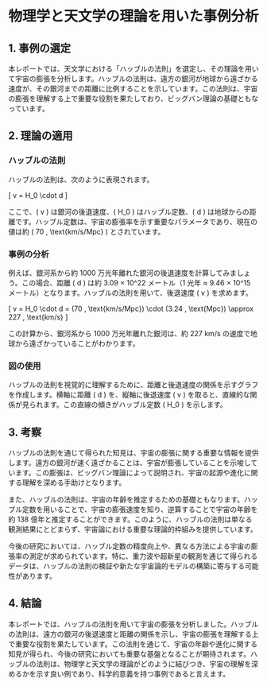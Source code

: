 # 物理学と天文学の理論を用いた事例分析

## 1. 事例の選定

本レポートでは、天文学における「ハッブルの法則」を選定し、その理論を用いて宇宙の膨張を分析します。ハッブルの法則は、遠方の銀河が地球から遠ざかる速度が、その銀河までの距離に比例することを示しています。この法則は、宇宙の膨張を理解する上で重要な役割を果たしており、ビッグバン理論の基礎ともなっています。

## 2. 理論の適用

### ハッブルの法則

ハッブルの法則は、次のように表現されます。

\[
v = H_0 \cdot d
\]

ここで、\( v \) は銀河の後退速度、\( H_0 \) はハッブル定数、\( d \) は地球からの距離です。ハッブル定数は、宇宙の膨張率を示す重要なパラメータであり、現在の値は約 \( 70 \, \text{km/s/Mpc} \) とされています。

### 事例の分析

例えば、銀河系から約 1000 万光年離れた銀河の後退速度を計算してみましょう。この場合、距離 \( d \) は約 3.09 × 10^22 メートル（1 光年 ≈ 9.46 × 10^15 メートル）となります。ハッブルの法則を用いて、後退速度 \( v \) を求めます。

\[
v = H_0 \cdot d = (70 \, \text{km/s/Mpc}) \cdot (3.24 \, \text{Mpc}) \approx 227 \, \text{km/s}
\]

この計算から、銀河系から 1000 万光年離れた銀河は、約 227 km/s の速度で地球から遠ざかっていることがわかります。

### 図の使用

ハッブルの法則を視覚的に理解するために、距離と後退速度の関係を示すグラフを作成します。横軸に距離 \( d \) を、縦軸に後退速度 \( v \) を取ると、直線的な関係が見られます。この直線の傾きがハッブル定数 \( H_0 \) を示します。

## 3. 考察

ハッブルの法則を通じて得られた知見は、宇宙の膨張に関する重要な情報を提供します。遠方の銀河が速く遠ざかることは、宇宙が膨張していることを示唆しています。この膨張は、ビッグバン理論によって説明され、宇宙の起源や進化に関する理解を深める手助けとなります。

また、ハッブルの法則は、宇宙の年齢を推定するための基礎ともなります。ハッブル定数を用いることで、宇宙の膨張速度を知り、逆算することで宇宙の年齢を約 138 億年と推定することができます。このように、ハッブルの法則は単なる観測結果にとどまらず、宇宙論における重要な理論的枠組みを提供しています。

今後の研究においては、ハッブル定数の精度向上や、異なる方法による宇宙の膨張率の測定が求められています。特に、重力波や超新星の観測を通じて得られるデータは、ハッブルの法則の検証や新たな宇宙論的モデルの構築に寄与する可能性があります。

## 4. 結論

本レポートでは、ハッブルの法則を用いて宇宙の膨張を分析しました。ハッブルの法則は、遠方の銀河の後退速度と距離の関係を示し、宇宙の膨張を理解する上で重要な役割を果たしています。この法則を通じて、宇宙の年齢や進化に関する知見が得られ、今後の研究においても重要な基盤となることが期待されます。ハッブルの法則は、物理学と天文学の理論がどのように結びつき、宇宙の理解を深めるかを示す良い例であり、科学的意義を持つ事例であると言えます。